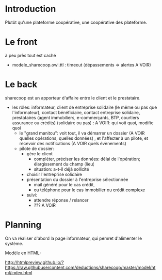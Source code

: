 # Introduction

Plutôt qu'une plateforme coopérative,
une coopérative des plateforme.

# Le front
à peu près tout est caché
- modele_sharecoop.owl.ttl : timeout (dépassements => alertes A VOIR) 

# Le back
sharecoop est un apporteur d'affaire entre le client et le prestataire.
- les rôles: informateur, client de entreprise solidaire (le même ou pas que l'informateur), contact bénéficiaire, contact entreprise solidaire, prestataires (agent immobiliers, e-commerçants, BTP, courtiers assurance ou crédits) (solidaire ou pas) : A VOIR: qui voit quoi, modifie quoi
  - le "grand manitou": voit tout, il va démarrer un dossier (A VOIR quelles opérations, quelles données) , et l'affecter à un pilote, et recevoir des notifications (A VOIR quels évènements)
  - pilote de dossier:
	- gère le client
		- compléter, préciser les données: délai de l'opération; élargissement du champ (lieu)
		- situation: a-t-il déjà sollicité
	- choisir l'entreprise solidaire
	- présentation du dossier à l'entreprise sélectionnée
		- mail généré pour le cas crédit,
		- ou téléphone pour le cas immobilier ou crédit complexe
	- suivi:
		- attendre réponse / relancer
		- ??? A VOIR

# Planning
On va réaliser d'abord la page informateur, qui pemret d'alimenter le système.

Modèle en HTML:

http://htmlpreview.github.io/?https://raw.githubusercontent.com/deductions/sharecoop/master/model/html/index.html


